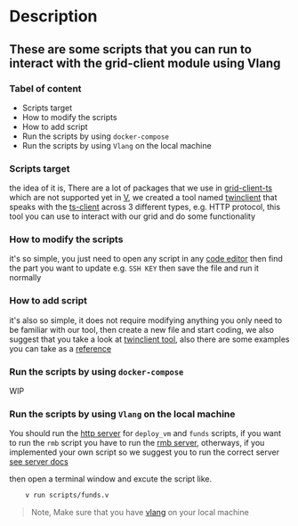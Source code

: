 # Description

## These are some scripts that you can run to interact with the grid-client module using Vlang

### Tabel of content

- Scripts target
- How to modify the scripts
- How to add script
- Run the scripts by using `docker-compose`
- Run the scripts by using `Vlang` on the local machine

### Scripts target

the idea of it is, There are a lot of packages that we use in [grid-client-ts](https://github.com/threefoldtech/grid3_client_ts) which are not supported yet in [V](https://vlang.io/), we created a tool named [twinclient](https://github.com/freeflowuniverse/crystallib/tree/development_38/twinclient) that speaks with the [ts-client](https://github.com/threefoldtech/grid3_client_ts) across 3 different types, e.g. HTTP protocol, this tool you can use to interact with our grid and do some functionality

### How to modify the scripts

it's so simple, you just need to open any script in any [code editor](https://en.wikipedia.org/wiki/Source-code_editor) then find the part you want to update e.g. `SSH KEY` then save the file and run it normally

### How to add script

it's also so simple, it does not require modifying anything you only need to be familiar with our tool, then create a new file and start coding, we also suggest that you take a look at [twinclient tool](https://github.com/freeflowuniverse/crystallib/tree/development_38/twinclient), also there are some examples you can take as a [reference](https://github.com/freeflowuniverse/crystallib/tree/development_38/twinclient/examples)

### Run the scripts by using `docker-compose`

WIP

### Run the scripts by using `Vlang` on the local machine

You should run the [http server](https://github.com/threefoldtech/grid3_client_ts/blob/development/docs/http_server.md) for `deploy_vm` and `funds` scripts, if you want to run the `rmb` script you have to run the [rmb server](https://github.com/threefoldtech/rmb_go), otherways, if you implemented your own script so we suggest you to run the correct server [see server docs](https://github.com/threefoldtech/grid3_client_ts/tree/development/docs)

then open a terminal window and excute the script like.

```sh
    v run scripts/funds.v
```
> Note, Make sure that you have [vlang](https://github.com/vlang/v) on your local machine